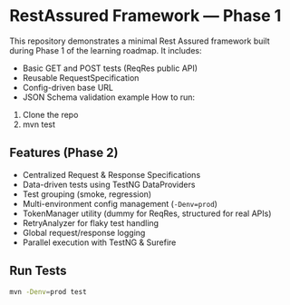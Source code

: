 # RestAssured Framework — Phase 1
This repository demonstrates a minimal Rest Assured framework built during
Phase 1 of the learning roadmap. It includes:
- Basic GET and POST tests (ReqRes public API)
- Reusable RequestSpecification
- Config-driven base URL
- JSON Schema validation example
How to run:
1. Clone the repo
2. mvn test



## Features (Phase 2)
- Centralized Request & Response Specifications
- Data-driven tests using TestNG DataProviders
- Test grouping (smoke, regression)
- Multi-environment config management (`-Denv=prod`)
- TokenManager utility (dummy for ReqRes, structured for real APIs)
- RetryAnalyzer for flaky test handling
- Global request/response logging
- Parallel execution with TestNG & Surefire

## Run Tests
```bash
mvn -Denv=prod test
